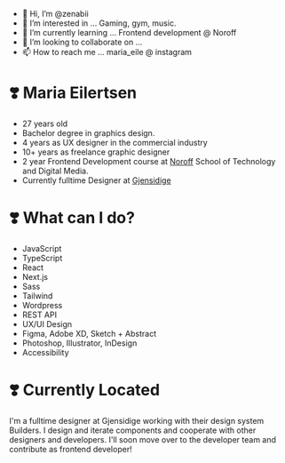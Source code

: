 - 👋 Hi, I’m @zenabii
- 👀 I’m interested in ... Gaming, gym, music.
- 🌱 I’m currently learning ... Frontend development @ Noroff
- 💞️ I’m looking to collaborate on ...
- 📫 How to reach me ... maria_eile @ instagram

<!---
zenabii/zenabii is a ✨ special ✨ repository because its `README.md` (this file) appears on your GitHub profile.
You can click the Preview link to take a look at your changes.
--->


# :heavy_heart_exclamation: Maria Eilertsen
- 27 years old
- Bachelor degree in graphics design.
- 4 years as UX designer in the commercial industry
- 10+ years as freelance graphic designer
- 2 year Frontend Development course at [Noroff](https://www.noroff.no/en/) School of Technology and Digital Media.
- Currently fulltime Designer at [Gjensidige](https://www.linkedin.com/company/gjensidige)

# :heavy_heart_exclamation: What can I do?
- JavaScript
- TypeScript
- React
- Next.js
- Sass
- Tailwind
- Wordpress
- REST API
- UX/UI Design
- Figma, Adobe XD, Sketch + Abstract
- Photoshop, Illustrator, InDesign
- Accessibility

# :heavy_heart_exclamation: Currently Located
I'm a fulltime designer at Gjensidige working with their design system Builders. I design and iterate components and cooperate with other designers and developers. I'll soon move over to the developer team and contribute as frontend developer!
